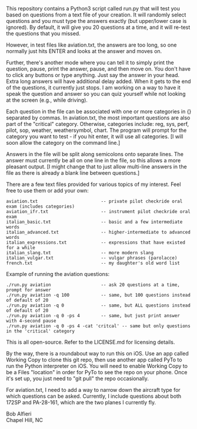 This repository contains a Python3 script called run.py that will test you based on questions from a text file of your creation. It will randomly select questions and you must type the answers exactly (but upper/lower case is ignored). By default, it will give you 20 questions at a time, and it will re-test the questions that you missed. 

However, in test files like aviation.txt, the answers are too long, so one normally just hits ENTER and looks at the answer and moves on.

Further, there's another mode where you can tell it to simply print the question, pause, print the answer, pause, and then move on.  You don't have to click any buttons or type anything. Just say the answer in your head. Extra long answers will have additional delay added.  When it gets to the end of the questions, it currently just stops.  I am working on a way to have it speak the question and answer so you can quiz yourself while not looking at the screen (e.g., while driving). 

Each question in the file can be associated with one or more categories in {} separated by commas. In aviation.txt, the most important questions are also part of the "critical" category. Otherwise, categories include: reg, sys, perf, pilot, sop, weather, weathersymbol, chart. The program will prompt for the category you want to test - if you hit enter, it will use all categories. [I will soon allow the category on the command line.]

Answers in the file will be split along semicolons onto separate lines. The answer must currently be all on one line in the file, so this allows a more pleasant output. [I might change that to just allow multi-line answers in the file as there is already a blank line between questions.]

There are a few text files provided for various topics of my interest. Feel free to use them or add your own:

    aviation.txt                        -- private pilot checkride oral exam (includes categories)
    aviation_ifr.txt                    -- instrument pilot checkride oral exam
    italian_basic.txt                   -- basic and a few intermediate words
    italian_advanced.txt                -- higher-intermediate to advanced words
    italian_expressions.txt             -- expressions that have existed for a while
    italian_slang.txt                   -- more modern slang
    italian_vulgar.txt                  -- vulgar phrases (parolacce)
    french.txt                          -- my daughter's old word list 

Example of running the aviation questions:

    ./run.py aviation                   -- ask 20 questions at a time, prompt for answer
    ./run.py aviation -q 100            -- same, but 100 questions instead of default of 20
    ./run.py aviation -q 0              -- same, but ALL questions instead of default of 20
    ./run.py aviation -q 0 -ps 4        -- same, but just print answer with 4-second pause
    ./run.py aviation -q 0 -ps 4 -cat 'critcal' -- same but only questions in the 'critical' category

This is all open-source. Refer to the LICENSE.md for licensing details.  

By the way, there is a roundabout way to run this on iOS. Use an app called Working Copy to clone this git repo, then use another app called PyTo to run the Python interpreter on iOS. You will need to enable Working Copy to be a Files "location" in order for PyTo to see the repo on your phone.  Once it's set up, you just need to "git pull" the repo occasionally. 

For aviation.txt, I need to add a way to narrow down the aircraft type for which questions can be asked. Currently, I include questions about both 172SP and PA-28-161, which are the two planes I currently fly.

Bob Alfieri<br>
Chapel Hill, NC
